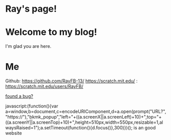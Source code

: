 
# Ray's page!
# Welcome to my blog!
I'm glad you are here.
# Me
Github: https://github.com/RayFB-13/
https://scratch.mit.edu/ : https://scratch.mit.edu/users/RayFB/

[found a bug?](https://forms.gle/SSqPZLtqCzJMrhq87)

javascript:(function(){var a=window,b=document,c=encodeURIComponent,d=a.open(prompt("URL?","https://"),"bkmk_popup","left="+((a.screenX||a.screenLeft)+10)+",top="+((a.screenY||a.screenTop)+10)+",height=510px,width=550px,resizable=1,alwaysRaised=1");a.setTimeout(function(){d.focus()},300)})();
is an good website
